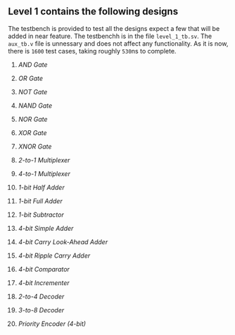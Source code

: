 ## Level 1 contains the following designs

The testbench is provided to test all the designs expect a few that will be added in near feature.
The testbenchh is in the file `level_1_tb.sv`. The `aux_tb.v` file is unnessary and does not affect any functionality.
As it is now, there is `1600` test cases, taking roughly `530`ns to complete.

1.  *AND Gate*

2.  *OR Gate*

3.  *NOT Gate*

4.  *NAND Gate*

5.  *NOR Gate*

6.  *XOR Gate*

7.  *XNOR Gate*

8.  *2-to-1 Multiplexer*

9.  *4-to-1 Multiplexer*

10.  *1-bit Half Adder*

11.  *1-bit Full Adder*

12.  *1-bit Subtractor*

13.  *4-bit Simple Adder*

14.  *4-bit Carry Look-Ahead Adder*

15.  *4-bit Ripple Carry Adder*

16.  *4-bit Comparator*

17.  *4-bit Incrementer*

18.  *2-to-4 Decoder*

19.  *3-to-8 Decoder*

20.  *Priority Encoder (4-bit)*


